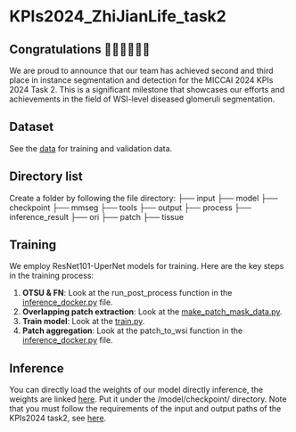 # KPIs2024_ZhiJianLife_task2
## Congratulations 🎉🎉🎉🥳🥳🥳
We are proud to announce that our team has achieved second and third place in instance segmentation and detection for the MICCAI 2024 KPIs 2024 Task 2. This is a significant milestone that showcases our efforts and achievements in the field of WSI-level diseased glomeruli segmentation.

## Dataset
See the [data](https://sites.google.com/view/kpis2024/data) for training and validation data.
## Directory list
Create a folder by following the file directory:
    ├── input
    ├── model
          ├── checkpoint
          ├── mmseg
          ├── tools
    ├── output
    ├── process
          ├── inference_result
          ├── ori
          ├── patch
          ├── tissue

## Training  
We employ ResNet101-UperNet models for training. Here are the key steps in the training process:

1. **OTSU & FN**: Look at the run_post_process function in the [inference_docker.py](https://github.com/ZhiJianLife/KPIs2024_ZhiJianLife_task2/blob/main/model/inference_docker.py) file.
2. **Overlapping patch extraction**: Look at the [make_patch_mask_data.py](https://github.com/ZhiJianLife/KPIs2024_ZhiJianLife_task2/blob/main/model/make_patch_mask_data.py).
3. **Train model**: Look at the [train.py](https://github.com/ZhiJianLife/KPIs2024_ZhiJianLife_task2/blob/main/model/tools/train.py).
4. **Patch aggregation**: Look at the patch_to_wsi function in the [inference_docker.py](https://github.com/ZhiJianLife/KPIs2024_ZhiJianLife_task2/blob/main/model/inference_docker.py) file.

## Inference 
You can directly load the weights of our model directly inference, the weights are linked [here](https://drive.google.com/file/d/1-0JU7UBY2ZIzu6UIYgNS__15dQDOUitp/view?usp=sharing). Put it under the /model/checkpoint/ directory. Note that you must follow the requirements of the input and output paths of the KPIs2024 task2, see [here](https://sites.google.com/view/kpis2024/evaluation).



